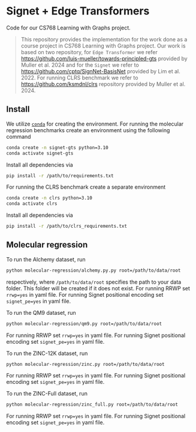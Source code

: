 # Signet + Edge Transformers

Code for our CS768 Learning with Graphs project. 

> This repository provides the implementation for the work done as a course project in CS768 Learning with Graphs project. Our work is based on two repository, for `Edge Transformer` we refer https://github.com/luis-mueller/towards-principled-gts provided by Muller et al. 2024 and for the `Signet` we refer to https://github.com/cptq/SignNet-BasisNet provided by Lim et al. 2022. For running CLRS benchmark we refer to https://github.com/ksmdnl/clrs repository provided by Muller et al. 2024.

## Install
We utilize [`conda`](https://docs.conda.io/en/latest/) for creating the environment. For running the molecular regression benchmarks create an environment using the following command
```bash
conda create -n signet-gts python=3.10
conda activate signet-gts
```
Install all dependencies via
```bash
pip install -r /path/to/requirements.txt
```
For running the CLRS benchmark create a separate environment 
```bash
conda create -n clrs python=3.10
conda activate clrs
```
Install all dependencies via
```bash
pip install -r /path/to/clrs_requirements.txt
```

## Molecular regression
To run the Alchemy  dataset, run
```bash
python molecular-regression/alchemy.py.py root=/path/to/data/root
```
respectively, where `/path/to/data/root` specifies the path to your data folder. This folder will be created if it does not exist. For running RRWP set `rrwp=yes` in yaml file. For running Signet positional encoding set `signet_pe=yes` in yaml file.

To run the QM9 dataset, run
```bash
python molecular-regression/qm9.py root=/path/to/data/root
```
For running RRWP set `rrwp=yes` in yaml file. For running Signet positional encoding set `signet_pe=yes` in yaml file.


To run the ZINC-12K dataset, run
```bash
python molecular-regression/zinc.py root=/path/to/data/root
```
For running RRWP set `rrwp=yes` in yaml file. For running Signet positional encoding set `signet_pe=yes` in yaml file.

To run the ZINC-Full dataset, run
```bash
python molecular-regression/zinc_full.py root=/path/to/data/root
```
For running RRWP set `rrwp=yes` in yaml file. For running Signet positional encoding set `signet_pe=yes` in yaml file.